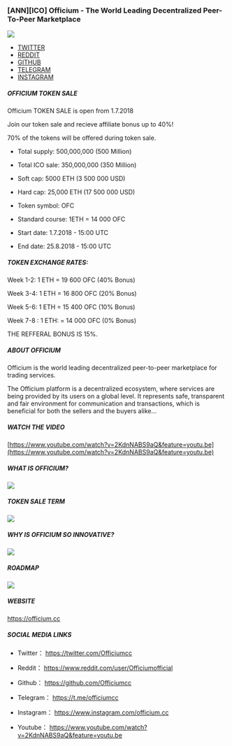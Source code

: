 ### [ANN][ICO] Officium - The World Leading Decentralized Peer-To-Peer Marketplace

![](https://i.imgur.com/8vTsKQr.png)

- [TWITTER](https://twitter.com/Officiumcc) 
- [REDDIT ](https://www.reddit.com/user/Officiumofficial)
- [GITHUB](https://github.com/Officiumcc) 
- [TELEGRAM ](https://t.me/officiumcc)
- [INSTAGRAM](https://www.instagram.com/officium.cc)


##### OFFICIUM TOKEN SALE

Officium TOKEN SALE is open from 1.7.2018

Join our token sale and recieve affiliate bonus up to 40%!

70% of the tokens will be offered during token sale.

- Total supply: 500,000,000 (500 Million)

- Total ICO sale: 350,000,000 (350 Million)

- Soft cap: 5000 ETH (3 500 000 USD)

- Hard cap: 25,000 ETH (17 500 000 USD)

- Token symbol: OFC

- Standard course: 1ETH = 14 000 OFC

- Start date: 1.7.2018 - 15:00 UTC

- End date: 25.8.2018 - 15:00 UTC


##### TOKEN EXCHANGE RATES:

Week 1-2: 1 ETH =    19 600 OFC (40% Bonus)

Week 3-4: 1 ETH =    16 800 OFC (20% Bonus)

Week 5-6: 1 ETH =    15 400 OFC (10% Bonus)

Week 7-8 : 1 ETH: = 14 000 OFC (0% Bonus)


THE REFFERAL BONUS IS 15%.


##### ABOUT OFFICIUM

Officium is the world leading decentralized peer-to-peer marketplace for trading services.


The Officium platform is a decentralized ecosystem, where services are being provided by its users on a global level. It represents safe, transparent and fair environment for communication and transactions, which is beneficial for both the sellers and the buyers alike...
##### WATCH THE VIDEO

[https://www.youtube.com/watch?v=2KdnNABS9aQ&feature=youtu.be](https://www.youtube.com/watch?v=2KdnNABS9aQ&feature=youtu.be)

##### WHAT IS OFFICIUM?

![](https://i.imgur.com/cWIbQVF.png)

##### TOKEN SALE TERM

![](https://i.imgur.com/Strtv3t.png)

##### WHY IS OFFICIUM SO INNOVATIVE?

![](https://i.imgur.com/xMySPMu.png)

##### ROADMAP


![](https://i.imgur.com/WGwRhH4.png)


##### WEBSITE


https://officium.cc




##### SOCIAL MEDIA LINKS



- Twitter： https://twitter.com/Officiumcc

- Reddit： https://www.reddit.com/user/Officiumofficial

- Github： https://github.com/Officiumcc

- Telegram： https://t.me/officiumcc

- Instagram： https://www.instagram.com/officium.cc

- Youtube： https://www.youtube.com/watch?v=2KdnNABS9aQ&feature=youtu.be